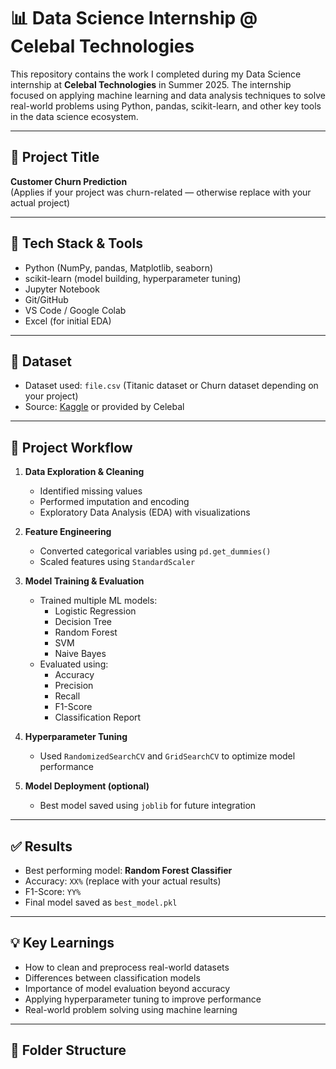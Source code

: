 # 📊 Data Science Internship @ Celebal Technologies

This repository contains the work I completed during my Data Science internship at **Celebal Technologies** in Summer 2025. The internship focused on applying machine learning and data analysis techniques to solve real-world problems using Python, pandas, scikit-learn, and other key tools in the data science ecosystem.

---

## 🧠 Project Title

**Customer Churn Prediction**  
(Applies if your project was churn-related — otherwise replace with your actual project)

---

## 🧰 Tech Stack & Tools

- Python (NumPy, pandas, Matplotlib, seaborn)
- scikit-learn (model building, hyperparameter tuning)
- Jupyter Notebook
- Git/GitHub
- VS Code / Google Colab
- Excel (for initial EDA)

---

## 📂 Dataset

- Dataset used: `file.csv` (Titanic dataset or Churn dataset depending on your project)
- Source: [Kaggle](https://www.kaggle.com/) or provided by Celebal

---

## 🔄 Project Workflow

1. **Data Exploration & Cleaning**
   - Identified missing values
   - Performed imputation and encoding
   - Exploratory Data Analysis (EDA) with visualizations

2. **Feature Engineering**
   - Converted categorical variables using `pd.get_dummies()`
   - Scaled features using `StandardScaler`

3. **Model Training & Evaluation**
   - Trained multiple ML models:
     - Logistic Regression
     - Decision Tree
     - Random Forest
     - SVM
     - Naive Bayes
   - Evaluated using:
     - Accuracy
     - Precision
     - Recall
     - F1-Score
     - Classification Report

4. **Hyperparameter Tuning**
   - Used `RandomizedSearchCV` and `GridSearchCV` to optimize model performance

5. **Model Deployment (optional)**
   - Best model saved using `joblib` for future integration

---

## ✅ Results

- Best performing model: **Random Forest Classifier**
- Accuracy: `XX%` (replace with your actual results)
- F1-Score: `YY%`
- Final model saved as `best_model.pkl`

---

## 💡 Key Learnings

- How to clean and preprocess real-world datasets
- Differences between classification models
- Importance of model evaluation beyond accuracy
- Applying hyperparameter tuning to improve performance
- Real-world problem solving using machine learning

---

## 📁 Folder Structure

